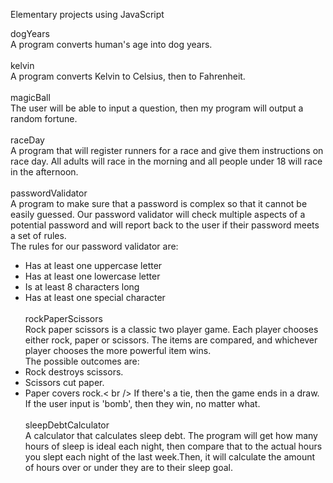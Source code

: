 Elementary projects using JavaScript

dogYears<br />
A program converts human's age into dog years.<br /><br />
kelvin<br />
A program converts Kelvin to Celsius, then to Fahrenheit.<br /><br />
magicBall<br />
The user will be able to input a question, then my program will output a random fortune.<br /><br />
raceDay<br />
A program that will register runners for a race and give them instructions on race day. All adults will race in the morning and all people under 18 will race in the afternoon.<br /><br />
passwordValidator<br />
A program to make sure that a password is complex so that it cannot be easily guessed. Our password validator will check multiple aspects of a potential password and will report back to the user if their password meets a set of rules.<br />
The rules for our password validator are:<br />
* Has at least one uppercase letter<br />
* Has at least one lowercase letter<br />
* Is at least 8 characters long<br />
* Has at least one special character<br /><br />
rockPaperScissors<br />
Rock paper scissors is a classic two player game. Each player chooses either rock, paper or scissors. The items are compared, and whichever player chooses the more powerful item wins.<br />
The possible outcomes are:<br />
* Rock destroys scissors.<br />
* Scissors cut paper.<br />
* Paper covers rock.< br />
If there's a tie, then the game ends in a draw.<br />
If the user input is 'bomb', then they win, no matter what.<br /><br />
sleepDebtCalculator<br />
A calculator that calculates sleep debt. The program will get how many hours of sleep is ideal each night, then compare that to the actual hours you slept each night of the last week.Then, it will calculate the amount of hours over or under they are to their sleep goal.<br /><br /><br />
